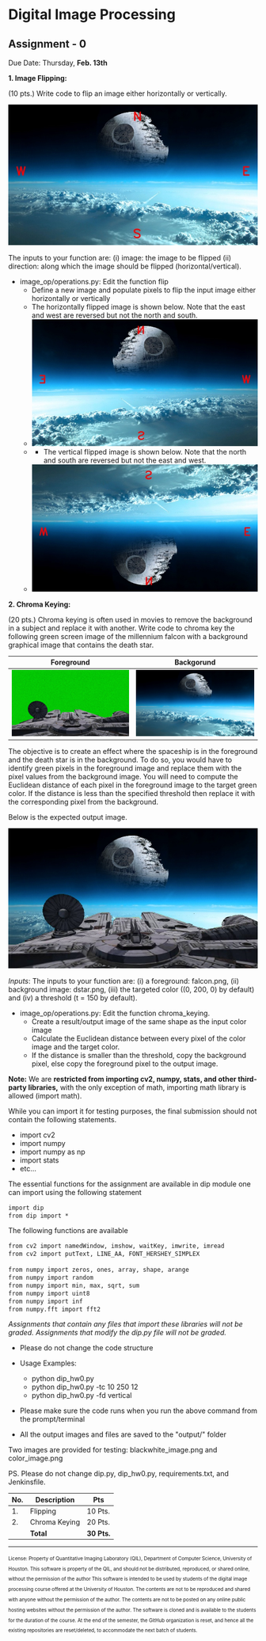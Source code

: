 # Digital Image Processing 
## Assignment - 0 ##

Due Date: Thursday, **Feb. 13th**


**1. Image Flipping:**

(10 pts.) Write code to flip an image either horizontally or vertically.

![compass_image](compass_image.jpg) 

The inputs to your function are: (i) image: the image to be flipped (ii) direction: along which the image should be flipped (horizontal/vertical).

  - image_op/operations.py: Edit the function flip
    - Define a new image and populate pixels to flip the input image either horizontally or vertically
    - The horizontally flipped image is shown below. Note that the east and west are reversed but not the north and south.
    - ![input_image](flipped_horizontal.jpg?raw=true "Input Image") 
    - - The vertical flipped image is shown below. Note that the north and south are reversed but not the east and west.
    - ![input_image](flipped_vertical.jpg?raw=true "Input Image")
    
**2. Chroma Keying:**

(20 pts.) Chroma keying is often used in movies to remove the background in a subject and replace it with another. 
Write code to chroma key the following green screen image of the millennium falcon with a background graphical image that contains the death star.

|        Foreground         |                                                   Backgorund                                                    |
|:-------------------------:|:---------------------------------------------------------------------------------------------------------------:|
 | ![foreground](falcon.png) | ![background](dstar.png) |

The objective is to create an effect where the spaceship is in the foreground and the death star is in the background.
To do so, you would have to identify green pixels in the foreground image and replace them with the pixel values from the background image.
You will need to compute the Euclidean distance of each pixel in the foreground image to the target green color. If the distance is less than the specified threshold then replace it with the corresponding pixel from the background. 
    
Below is the expected output image.

![chroma_keyed](chroma_keyed.jpg)

*Inputs*: The inputs to your function are: (i) a foreground: falcon.png, (ii) background image: dstar.png, (iii) the targeted color ((0, 200, 0) by default) and (iv) a threshold (t = 150 by default). 

  - image_op/operations.py: Edit the function chroma_keying.    
    + Create a result/output image of the same shape as the input color image
    + Calculate the Euclidean distance between every pixel of the color image and the target color.
    + If the distance is smaller than the threshold, copy the background pixel, else copy the foreground pixel to the output image.
      
**Note:**
We are **restricted from importing cv2, numpy, stats, and other third-party libraries,** 
with the only exception of math, importing math library is allowed (import math).

While you can import it for testing purposes, the final submission should not contain the following statements.
- import cv2
- import numpy
- import numpy as np
- import stats
- etc...

The essential functions for the assignment are available in dip module one can import using the following statement
```
import dip
from dip import *
```
The following functions are available

```commandline
from cv2 import namedWindow, imshow, waitKey, imwrite, imread
from cv2 import putText, LINE_AA, FONT_HERSHEY_SIMPLEX

from numpy import zeros, ones, array, shape, arange
from numpy import random
from numpy import min, max, sqrt, sum
from numpy import uint8
from numpy import inf
from numpy.fft import fft2
```

*Assignments that contain any files that import these libraries will not be graded.* 
*Assignments that modify the dip.py file will not be graded.*
   
  - Please do not change the code structure
  - Usage Examples:
   
      - python dip_hw0.py 
      - python dip_hw0.py -tc 10 250 12
      - python dip_hw0.py -fd vertical
   
  

  - Please make sure the code runs when you run the above command from the prompt/terminal
  - All the output images and files are saved to the "output/" folder

Two images are provided for testing: blackwhite_image.png and color_image.png
  
PS. Please do not change dip.py, dip_hw0.py, requirements.txt, and Jenkinsfile. 

    
| No. | Description   | Pts |
|-----|---------------| ------|
| 1.  | Flipping      | 10 Pts.|
| 2.  | Chroma Keying | 20 Pts.|
| | **Total** | **30 Pts.** |

-----------------------

<sub><sup>
License: Property of Quantitative Imaging Laboratory (QIL), Department of Computer Science, University of Houston. This software is property of the QIL, and should not be distributed, reproduced, or shared online, without the permission of the author This software is intended to be used by students of the digital image processing course offered at the University of Houston. The contents are not to be reproduced and shared with anyone without the permission of the author. The contents are not to be posted on any online public hosting websites without the permission of the author. The software is cloned and is available to the students for the duration of the course. At the end of the semester, the GitHub organization is reset, and hence all the existing repositories are reset/deleted, to accommodate the next batch of students.
</sub></sup>


